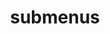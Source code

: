 ---
layout: page
title: submenus
nav: false # true 
dropdown: true
children: 
    - title: publications
      permalink: /publications/
    - title: divider
    - title: projects
      permalink: /projects/
---